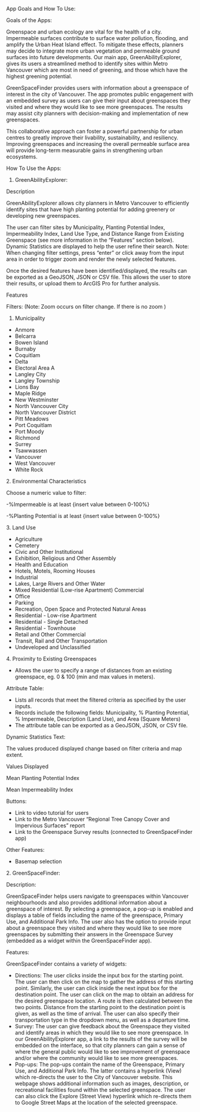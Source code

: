 ﻿App Goals and How To Use:

Goals of the Apps:

Greenspace and urban ecology are vital for the health of a city. Impermeable surfaces contribute to surface water pollution, flooding, and amplify the Urban Heat Island effect. To mitigate these effects, planners may decide to integrate more urban vegetation and permeable ground surfaces into future developments. Our main app, GreenAbilityExplorer, gives its users a streamlined method to identify sites within Metro Vancouver which are most in need of greening, and those which have the highest greening potential.

GreenSpaceFinder provides users with information about a greenspace of interest in the city of Vancouver. The app promotes public engagement with an embedded survey as users can give their input about greenspaces they visited and where they would like to see more greenspaces. The results may assist city planners with decision-making and implementation of new greenspaces.

This collaborative approach can foster a powerful partnership for urban centres to greatly improve their livability, sustainability, and resiliency. Improving greenspaces and increasing the overall permeable surface area will provide long-term measurable gains in strengthening urban ecosystems.

How To Use the Apps:

1. GreenAbilityExplorer:

Description

GreenAbilityExplorer allows city planners in Metro Vancouver to efficiently identify sites that have high planting potential for adding greenery or developing new greenspaces.

The user can filter sites by Municipality, Planting Potential Index, Impermeability Index, Land Use Type, and Distance Range from Existing Greenspace (see more information in the “Features” section below).  Dynamic Statistics are displayed to help the user refine their search. Note: When changing filter settings, press “enter” or click away from the input area in order to trigger zoom and render the newly selected features.

Once the desired features have been identified/displayed, the results can be exported as a GeoJSON, JSON or CSV file. This allows the user to store their results, or upload them to ArcGIS Pro for further analysis.

Features

Filters: (Note: Zoom occurs on filter change. If there is no zoom )

1. Municipality
- Anmore
- Belcarra
- Bowen Island
- Burnaby
- Coquitlam
- Delta
- Electoral Area A
- Langley City
- Langley Township
- Lions Bay
- Maple Ridge
- New Westminster
- North Vancouver City
- North Vancouver District
- Pitt Meadows
- Port Coquitlam
- Port Moody
- Richmond
- Surrey
- Tsawwassen
- Vancouver
- West Vancouver
- White Rock

2\. Environmental Characteristics

Choose a numeric value to filter:

-%Impermeable is at least {insert value between 0-100%}

-%Planting Potential is at least {insert value between 0-100%}

3\. Land Use

- Agriculture
- Cemetery
- Civic and Other Institutional
- Exhibition, Religious and Other Assembly
- Health and Education
- Hotels, Motels, Rooming Houses
- Industrial
- Lakes, Large Rivers and Other Water
- Mixed Residential (Low-rise Apartment) Commercial
- Office
- Parking
- Recreation, Open Space and Protected Natural Areas
- Residential - Low-rise Apartment
- Residential - Single Detached
- Residential - Townhouse
- Retail and Other Commercial
- Transit, Rail and Other Transportation
- Undeveloped and Unclassified

4\. Proximity to Existing Greenspaces

- Allows the user to specify a range of distances from an existing greenspace, eg. 0 & 100 (min and max values in meters).

Attribute Table:

- Lists all records that meet the filtered criteria as specified by the user inputs.
- Records include the following fields: Municipality, % Planting Potential, % Impermeable, Description (Land Use), and Area (Square Meters)
- The attribute table can be exported as a GeoJSON, JSON, or CSV file.

Dynamic Statistics Text:

The values produced displayed change based on filter criteria and map extent.

Values Displayed

Mean Planting Potential Index

Mean Impermeability Index

Buttons:

- Link to video tutorial for users
- Link to the Metro Vancouver “Regional Tree Canopy Cover and Impervious Surfaces” report
- Link to the Greenspace Survey results (connected to GreenSpaceFinder app)

Other Features:

- Basemap selection

2\. GreenSpaceFinder:

Description:

GreenSpaceFinder helps users navigate to greenspaces within Vancouver neighbourhoods and also provides additional information about a greenspace of interest. By selecting a greenspace, a pop-up is enabled and displays a table of fields including the name of the greenspace, Primary Use, and Additional Park Info. The user also has the option to provide input about a greenspace they visited and where they would like to see more greenspaces by submitting their answers in the Greenspace Survey (embedded as a widget within the GreenSpaceFinder app).

Features:

GreenSpaceFinder contains a variety of widgets:

- Directions: The user clicks inside the input box for the starting point. The user can then click on the map to gather the address of this starting point. Similarly, the user can click inside the next input box for the destination point. The user can click on the map to obtain an address for the desired greenspace location. A route is then calculated between the two points. Distance from the starting point to the destination point is given, as well as the time of arrival. The user can also specify their transportation type in the dropdown menu, as well as a departure time.
- Survey: The user can give feedback about the Greenspace they visited and identify areas in which they would like to see more greenspace. In our GreenAbilityExplorer app, a link to the results of the survey will be embedded on the interface, so that city planners can gain a sense of where the general public would like to see improvement of greenspace and/or where the community would like to see more greenspaces.
- Pop-ups: The pop-ups contain the name of the Greenspace, Primary Use, and Additional Park Info. The latter contains a hyperlink (View) which re-directs the user to the City of Vancouver website. This webpage shows additional information such as images, description, or recreational facilities found within the selected greenspace. The user can also click the Explore (Street View) hyperlink which re-directs them to Google Street Maps at the location of the selected greenspace.
